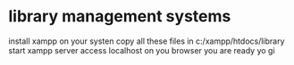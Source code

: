 # library management systems
install xampp on your systen
copy all these files in c:/xampp/htdocs/library
start xampp server
access localhost on you browser 
you are ready yo gi
